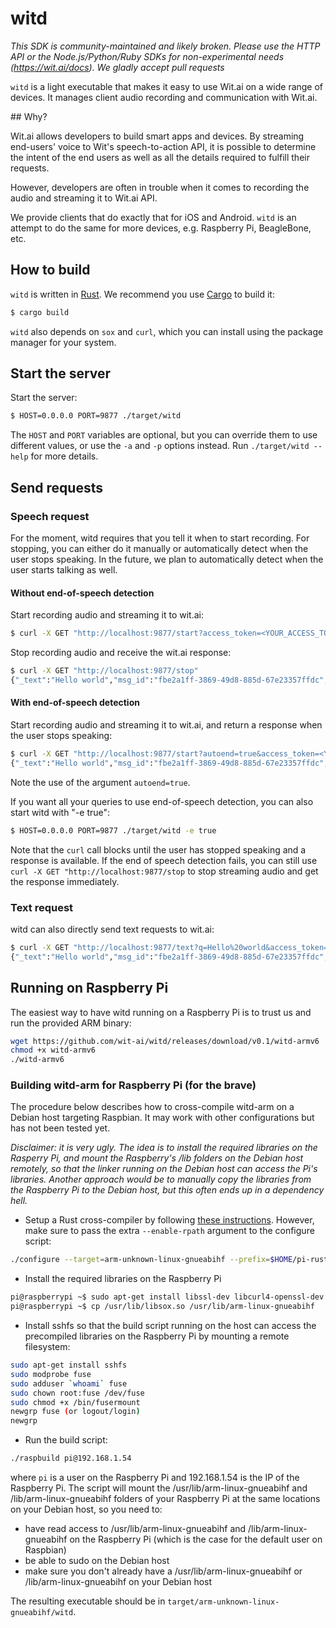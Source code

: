 # witd

*This SDK is community-maintained and likely broken. Please use the HTTP API or the Node.js/Python/Ruby SDKs for non-experimental needs (https://wit.ai/docs). We gladly accept pull requests*

`witd` is a light executable that makes it easy to use Wit.ai on a wide range of devices. It manages client audio recording and communication with Wit.ai.

## Why?

Wit.ai allows developers to build smart apps and devices. By streaming end-users' voice to Wit's speech-to-action API, it is possible to determine the intent of the end users as well as all the details required to fulfill their requests.

However, developers are often in trouble when it comes to recording the audio and streaming it to Wit.ai API.

We provide clients that do exactly that for iOS and Android.
`witd` is an attempt to do the same for more devices, e.g. Raspberry Pi, BeagleBone, etc.

## How to build

`witd` is written in [Rust][rust]. We recommend you use [Cargo][cargo] to build it:

```bash
$ cargo build
```

`witd` also depends on `sox` and `curl`, which you can install using the package manager for
your system.

## Start the server

Start the server:

```bash
$ HOST=0.0.0.0 PORT=9877 ./target/witd
```
The `HOST` and `PORT` variables are optional, but you can override them to use different values, or use the `-a` and `-p` options instead. Run `./target/witd --help` for more details.

## Send requests

### Speech request

For the moment, witd requires that you tell it when to start recording. For stopping, you can either do it manually or automatically detect when the user stops speaking. In the future, we plan to automatically detect when the user starts talking as well.

#### Without end-of-speech detection

Start recording audio and streaming it to wit.ai:

```bash
$ curl -X GET "http://localhost:9877/start?access_token=<YOUR_ACCESS_TOKEN>"
```

Stop recording audio and receive the wit.ai response:
```bash
$ curl -X GET "http://localhost:9877/stop"
{"_text":"Hello world","msg_id":"fbe2a1ff-3869-49d8-885d-67e23357ffdc","outcomes":[{"_text":"Hello world","confidence":0.263,"entities":{"location":[{"suggested":true,"value":"Hello world"}]},"intent":"get_weather"}]}
```

#### With end-of-speech detection

Start recording audio and streaming it to wit.ai, and return a response when the user stops speaking:

```bash
$ curl -X GET "http://localhost:9877/start?autoend=true&access_token=<YOUR_ACCESS_TOKEN>"
{"_text":"Hello world","msg_id":"fbe2a1ff-3869-49d8-885d-67e23357ffdc","outcomes":[{"_text":"Hello world","confidence":0.263,"entities":{"location":[{"suggested":true,"value":"Hello world"}]},"intent":"get_weather"}]}
```

Note the use of the argument `autoend=true`.

If you want all your queries to use end-of-speech detection, you can also start witd with "-e true":

```bash
$ HOST=0.0.0.0 PORT=9877 ./target/witd -e true
```

Note that the `curl` call blocks until the user has stopped speaking and a response is available. If the end of speech detection fails, you can still use `curl -X GET "http://localhost:9877/stop` to stop streaming audio and get the response immediately. 

### Text request

witd can also directly send text requests to wit.ai:

```bash
$ curl -X GET "http://localhost:9877/text?q=Hello%20world&access_token=<YOUR_ACCESS_TOKEN>"
{"_text":"Hello world","msg_id":"fbe2a1ff-3869-49d8-885d-67e23357ffdc","outcomes":[{"_text":"Hello world","confidence":0.263,"entities":{"location":[{"suggested":true,"value":"Hello world"}]},"intent":"get_weather"}]}
```

## Running on Raspberry Pi

The easiest way to have witd running on a Raspberry Pi is to trust us and run the provided ARM binary:

```bash
wget https://github.com/wit-ai/witd/releases/download/v0.1/witd-armv6
chmod +x witd-armv6
./witd-armv6
```

### Building witd-arm for Raspberry Pi (for the brave)

The procedure below describes how to cross-compile witd-arm on a Debian host targeting Raspbian. It may work with other configurations but has not been tested yet.

*Disclaimer: it is very ugly. The idea is to install the required libraries on the Rasperry Pi, and mount the Raspberry's /lib folders on the Debian host remotely, so that the linker running on the Debian host can access the Pi's libraries. Another approach would be to manually copy the libraries from the Raspberry Pi to the Debian host, but this often ends up in a dependency hell.*

* Setup a Rust cross-compiler by following [these instructions](https://github.com/npryce/rusty-pi/blob/master/doc/compile-the-compiler.asciidoc). However, make sure to pass the extra `--enable-rpath` argument to the configure script:
```bash
./configure --target=arm-unknown-linux-gnueabihf --prefix=$HOME/pi-rust --enable-rpath && make && make install
```
* Install the required libraries on the Raspberry Pi
```bash
pi@raspberrypi ~$ sudo apt-get install libssl-dev libcurl4-openssl-dev libcrypto++-dev libsox
pi@raspberrypi ~$ cp /usr/lib/libsox.so /usr/lib/arm-linux-gnueabihf
```
* Install sshfs so that the build script running on the host can access the precompiled libraries on the Raspberry Pi by mounting a remote filesystem:
```bash
sudo apt-get install sshfs
sudo modprobe fuse
sudo adduser `whoami` fuse
sudo chown root:fuse /dev/fuse
sudo chmod +x /bin/fusermount
newgrp fuse (or logout/login)
newgrp
```
* Run the build script:
```bash
./raspbuild pi@192.168.1.54
```
where `pi` is a user on the Raspberry Pi and 192.168.1.54 is the IP of the Raspberry Pi. The script will mount the /usr/lib/arm-linux-gnueabihf and /lib/arm-linux-gnueabihf folders of your Raspberry Pi at the same locations on your Debian host, so you need to:
* have read access to /usr/lib/arm-linux-gnueabihf and /lib/arm-linux-gnueabihf on the Raspberry Pi (which is the case for the default user on Raspbian)
* be able to sudo on the Debian host
* make sure you don't already have a /usr/lib/arm-linux-gnueabihf or /lib/arm-linux-gnueabihf on your Debian host

The resulting executable should be in `target/arm-unknown-linux-gnueabihf/witd`.

[rust]: http://rust-lang.org
[cargo]: http://crates.io
